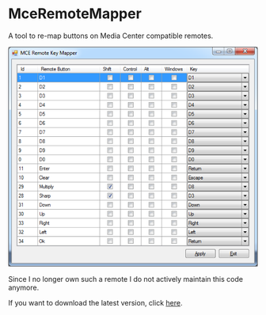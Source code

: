 # MceRemoteMapper
A tool to re-map buttons on Media Center compatible remotes. 

![Screenshot](Screenshot.png?raw=true)

Since I no longer own such a remote I do not actively maintain this code anymore.

If you want to download the latest version, click [here](https://github.com/osjoberg/MceRemoteMapper/releases/download/0.1.0/MceRemoteMapper.exe).

